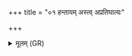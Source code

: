 +++
title = "०१ हन्तायम् अस्त्व् अप्रतिघात्यः"

+++
<details><summary>मूलम् (GR)</summary>

हन्तायम् अस्त्व् अप्रतिघात्यः  
सासह्वाँ इन्द्रः पृतना अभिष्ठिः ।  
प्रजापतिर् अदधाद् ओजो अस्मै  
बृहद् धविर् हविषा वर्धनेन ॥
</details>